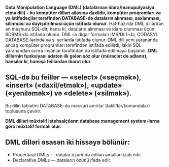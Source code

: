 **Data Manipulation Language (DML) (datalarnan idarə/manupulyasiya etmə dili) - bu kompüter dilləri ailəsinə daxildir, kompüter proqramları və ya istifadəçilər tərəfindən DATABASE-də dataların alınması, saxlanması, silinməsi və dəyişdirilməsi üçün istifadə olunur.**
Hal-hazırda DML dillərdən ən məşhuru SQL-dir, hansı ki, dataların alınması və idarə olunması üçün RDBMS-də istifadə olunur.
DML-in digər formaları IMS/DL1-də, CODASYL DATABASE-lərində və s. yerlərdə istifadə olunur.
DML dili yeni yarananda ancaq kompüter proqramları tərəfindən istifadə edilirdi, lakin SQL yaranandan sonra insanlar tərəfindən də istifadə edilməyə başlandı.
**DML dillərnin funksiyası adətən ilk gələn söz olur (müraciət də adlanır), hansılar ki, həmişə feillərdən ibarət olur.**

## SQL-də bu feillər — «select» («seçmək»), «insert» («daxil/etmək»), «update» («yeniləmək») və «delete» («silmək»).
Bu dilin təbiətini DATABASE-də məcvuri əmirlər (təkliflər/komandalar) toplusuna çevirir.

**DML dilləri müxtəlif istehsalçıların database management system-lərnə görə müxtəlif formalı olur.**

## DML dilləri əsasən iki hissəyə bölünür:

- Procedural DMLs — datalar üzərində edilən əməlləri izah edir.
- Declarative DMLs — dataların özünü ifadə edir.